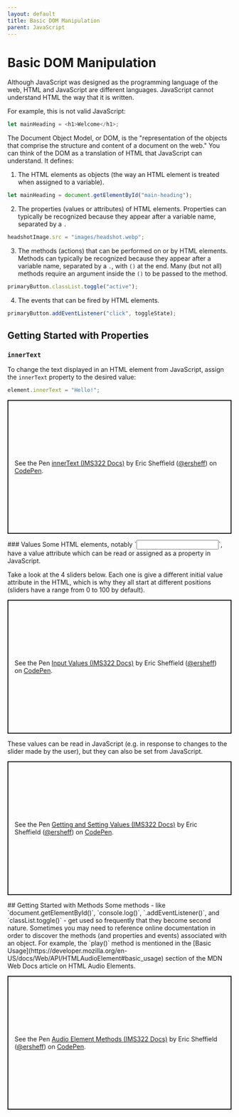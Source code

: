 ```yaml
---
layout: default
title: Basic DOM Manipulation
parent: JavaScript
---
```

# Basic DOM Manipulation
Although JavaScript was designed as the programming language of the web, HTML and JavaScript are different languages. JavaScript cannot understand HTML the way that it is written.

For example, this is not valid JavaScript:
```js
let mainHeading = <h1>Welcome</h1>;
```

The Document Object Model, or DOM, is the "representation of the objects that comprise the structure and content of a document on the web." You can think of the DOM as a translation of HTML that JavaScript can understand. It defines:

1. The HTML elements as objects (the way an HTML element is treated when assigned to a variable).
```js
let mainHeading = document.getElementById("main-heading");
```
  2. The properties (values or attributes) of HTML elements. Properties can typically be recognized because they appear after a variable name, separated by a `.`
```js
headshotImage.src = "images/headshot.webp";
```
3. The methods (actions) that can be performed on or by HTML elements. Methods can typically be recognized because they appear after a variable name, separated by a `.`, with `()` at the end. Many (but not all) methods require an argument inside the `()` to be passed to the method.
```js
primaryButton.classList.toggle("active");
```
4. The events that can be fired by HTML elements.
```js
primaryButton.addEventListener("click", toggleState);
```

## Getting Started with Properties
### `innerText`
To change the text displayed in an HTML element from JavaScript, assign the `innerText` property to the desired value:
```js
element.innerText = "Hello!";
```
<p class="codepen" data-height="300" data-default-tab="html,result" data-slug-hash="poGMYEX" data-editable="true" data-user="ersheff" style="height: 300px; box-sizing: border-box; display: flex; align-items: center; justify-content: center; border: 2px solid; margin: 1em 0; padding: 1em;">
  <span>See the Pen <a href="https://codepen.io/ersheff/pen/poGMYEX">
  innerText (IMS322 Docs)</a> by Eric Sheffield (<a href="https://codepen.io/ersheff">@ersheff</a>)
  on <a href="https://codepen.io">CodePen</a>.</span>
</p>
### Values
Some HTML elements, notably `<input>`, have a value attribute which can be read or assigned as a property in JavaScript.

Take a look at the 4 sliders below. Each one is give a different initial value attribute in the HTML, which is why they all start at different positions (sliders have a range from 0 to 100 by default).
<p class="codepen" data-height="300" data-default-tab="html,result" data-slug-hash="OJdKqbw" data-editable="true" data-user="ersheff" style="height: 300px; box-sizing: border-box; display: flex; align-items: center; justify-content: center; border: 2px solid; margin: 1em 0; padding: 1em;">
  <span>See the Pen <a href="https://codepen.io/ersheff/pen/OJdKqbw">
  Input Values (IMS322 Docs)</a> by Eric Sheffield (<a href="https://codepen.io/ersheff">@ersheff</a>)
  on <a href="https://codepen.io">CodePen</a>.</span>
</p>
These values can be read in JavaScript (e.g. in response to changes to the slider made by the user), but they can also be set from JavaScript.
<p class="codepen" data-height="300" data-default-tab="html,result" data-slug-hash="abXeMBZ" data-editable="true" data-user="ersheff" style="height: 300px; box-sizing: border-box; display: flex; align-items: center; justify-content: center; border: 2px solid; margin: 1em 0; padding: 1em;">
  <span>See the Pen <a href="https://codepen.io/ersheff/pen/abXeMBZ">
  Getting and Setting Values (IMS322 Docs)</a> by Eric Sheffield (<a href="https://codepen.io/ersheff">@ersheff</a>)
  on <a href="https://codepen.io">CodePen</a>.</span>
</p>
## Getting Started with Methods
  Some methods - like `document.getElementById()`, `console.log()`, `.addEventListener()`, and `classList.toggle()` - get used so frequently that they become second nature. Sometimes you may need to reference online documentation in order to discover the methods (and properties and events) associated with an object. For example, the `play()` method is mentioned in the [Basic Usage](https://developer.mozilla.org/en-US/docs/Web/API/HTMLAudioElement#basic_usage) section of the MDN Web Docs article on HTML Audio Elements.
<p class="codepen" data-height="300" data-default-tab="html,result" data-slug-hash="vYPGjPy" data-editable="true" data-user="ersheff" style="height: 300px; box-sizing: border-box; display: flex; align-items: center; justify-content: center; border: 2px solid; margin: 1em 0; padding: 1em;">
  <span>See the Pen <a href="https://codepen.io/ersheff/pen/vYPGjPy">
  Audio Element Methods (IMS322 Docs)</a> by Eric Sheffield (<a href="https://codepen.io/ersheff">@ersheff</a>)
  on <a href="https://codepen.io">CodePen</a>.</span>
</p>
<script async src="https://cpwebassets.codepen.io/assets/embed/ei.js"></script>